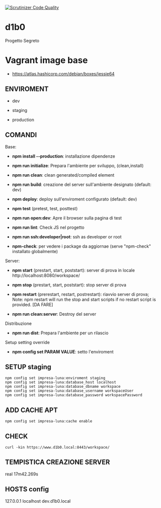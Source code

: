 [![Scrutinizer Code Quality](https://scrutinizer-ci.com/g/BitPrepared/d1b0/badges/quality-score.png?b=master)](https://scrutinizer-ci.com/g/BitPrepared/d1b0/?branch=master)

# d1b0
Progetto Segreto


# Vagrant image base

 * https://atlas.hashicorp.com/debian/boxes/jessie64

## ENVIROMENT

  * dev

  * staging

  * production

## COMANDI

Base:

  * **npm install --production**: installazione dipendenze

  * **npm run initialize**: Prepara l'ambiente per sviluppo, (clean,install)

  * **npm run clean**: clean generated/compiled element

  * **npm run build**: creazione del server sull'ambiente designato (default: dev)

  * **npm deploy**: deploy sull'enviroment configurato (default: dev)

  * **npm test** (pretest, test, posttest)

  * **npm run open:dev**: Apre il browser sulla pagina di test

  * **npm run lint**: Check JS nel progetto

  * **npm run ssh:developer|root**: ssh as developer or root

  * **npm-check**: per vedere i package da aggiornae (serve "npm-check" installato globalmente)

Server:

  * **npm start** (prestart, start, poststart): server di prova in locale http://localhost:8080/workspace/

  * **npm stop** (prestart, start, poststart): stop server di prova

  * **npm restart** (prerestart, restart, postrestart): riavvio server di prova; Note: npm restart will run the stop and start scripts if no restart script is provided. [DA FARE]

  * **npm run clean:server**: Destroy del server

Distribuzione

  * **npm run dist**: Prepara l'ambiente per un rilascio

Setup setting override

  * **npm config set PARAM VALUE**: setto l'enviroment


## SETUP staging

```
npm config set impresa-luna:enviroment staging
npm config set impresa-luna:database_host localhost
npm config set impresa-luna:database_dbname workspace
npm config set impresa-luna:database_username workspaceUser
npm config set impresa-luna:database_password workspacePassword
```

## ADD CACHE APT

```
npm config set impresa-luna:cache enable
```

## CHECK

~~~
curl -kin https://www.d1b0.local:8443/workspace/
~~~

## TEMPISTICA CREAZIONE SERVER

  real	17m42.269s

## HOSTS config

127.0.0.1 localhost dev.d1b0.local
